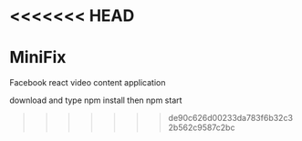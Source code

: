 <<<<<<< HEAD
=======
# MiniFix
Facebook react video content application

download and type npm install
then npm start
>>>>>>> de90c626d00233da783f6b32c32b562c9587c2bc
